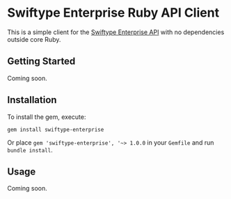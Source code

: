 # Swiftype Enterprise Ruby API Client

This is a simple client for the [Swiftype Enterprise API](https://swiftype.com/enterprise-search) with no dependencies outside core Ruby.

## Getting Started

Coming soon.

## Installation

To install the gem, execute:

    gem install swiftype-enterprise

Or place `gem 'swiftype-enterprise', '~> 1.0.0` in your `Gemfile` and run `bundle install`.

## Usage

Coming soon.

